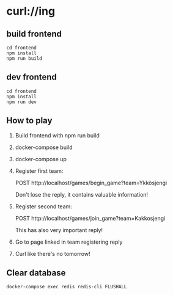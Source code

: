 # curl://ing

## build frontend

```
cd frontend
npm install
npm run build
```

## dev frontend
```
cd frontend
npm install
npm run dev
```



## How to play

1. Build frontend with npm run build
2. docker-compose build
3. docker-compose up
4. Register first team:

    POST http://localhost/games/begin_game?team=Ykkösjengi

    Don't lose the reply, it contains valuable information!
5. Register second team:

    POST http://localhost/games/join_game?team=Kakkosjengi

    This has also very important reply!
6. Go to page linked in team registering reply
7. Curl like there's no tomorrow!


## Clear database

```
docker-compose exec redis redis-cli FLUSHALL
```
